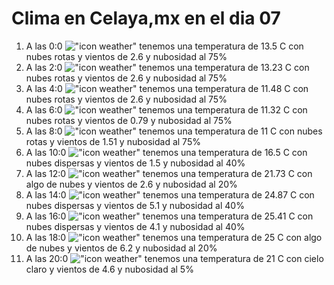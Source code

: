 # Clima en Celaya,mx en el dia 07

1. A las 0:0 !["icon weather"](http://openweathermap.org/img/w/04n.png) tenemos una temperatura de 13.5 C con nubes rotas y  vientos de 2.6 y nubosidad al 75%
1. A las 2:0 !["icon weather"](http://openweathermap.org/img/w/04n.png) tenemos una temperatura de 13.23 C con nubes rotas y  vientos de 2.6 y nubosidad al 75%
1. A las 4:0 !["icon weather"](http://openweathermap.org/img/w/04n.png) tenemos una temperatura de 11.48 C con nubes rotas y  vientos de 2.6 y nubosidad al 75%
1. A las 6:0 !["icon weather"](http://openweathermap.org/img/w/04n.png) tenemos una temperatura de 11.32 C con nubes rotas y  vientos de 0.79 y nubosidad al 75%
1. A las 8:0 !["icon weather"](http://openweathermap.org/img/w/04d.png) tenemos una temperatura de 11 C con nubes rotas y  vientos de 1.51 y nubosidad al 75%
1. A las 10:0 !["icon weather"](http://openweathermap.org/img/w/03d.png) tenemos una temperatura de 16.5 C con nubes dispersas y  vientos de 1.5 y nubosidad al 40%
1. A las 12:0 !["icon weather"](http://openweathermap.org/img/w/02d.png) tenemos una temperatura de 21.73 C con algo de nubes y  vientos de 2.6 y nubosidad al 20%
1. A las 14:0 !["icon weather"](http://openweathermap.org/img/w/03d.png) tenemos una temperatura de 24.87 C con nubes dispersas y  vientos de 5.1 y nubosidad al 40%
1. A las 16:0 !["icon weather"](http://openweathermap.org/img/w/03d.png) tenemos una temperatura de 25.41 C con nubes dispersas y  vientos de 4.1 y nubosidad al 40%
1. A las 18:0 !["icon weather"](http://openweathermap.org/img/w/02d.png) tenemos una temperatura de 25 C con algo de nubes y  vientos de 6.2 y nubosidad al 20%
1. A las 20:0 !["icon weather"](http://openweathermap.org/img/w/01n.png) tenemos una temperatura de 21 C con cielo claro y  vientos de 4.6 y nubosidad al 5%
